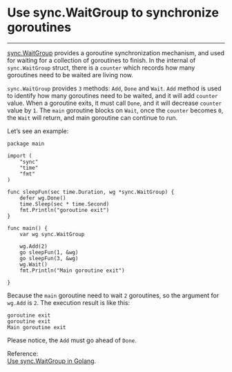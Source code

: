 # Use sync.WaitGroup to synchronize goroutines
----
[sync.WaitGroup](https://golang.org/pkg/sync/#WaitGroup) provides a goroutine synchronization mechanism, and used for waiting for a collection of goroutines to finish. In the internal of `sync.WaitGroup` struct, there is a `counter` which records how many goroutines need to be waited are living now.  

`sync.WaitGroup` provides `3` methods: `Add`, `Done` and `Wait`. `Add` method is used to identify how many goroutines need to be waited, and it will add `counter` value. When a goroutine exits, it must call `Done`, and it will decrease `counter` value by `1`. The `main` goroutine blocks on `Wait`, once the `counter` becomes `0`, the `Wait` will return, and main goroutine can continue to run.

Let’s see an example:

	package main
	
	import (
	    "sync"
	    "time"
	    "fmt"
	)
	
	func sleepFun(sec time.Duration, wg *sync.WaitGroup) {
	    defer wg.Done()
	    time.Sleep(sec * time.Second)
	    fmt.Println("goroutine exit")
	}
	
	func main() {
	    var wg sync.WaitGroup
	
	    wg.Add(2)
	    go sleepFun(1, &wg)
	    go sleepFun(3, &wg)
	    wg.Wait()
	    fmt.Println("Main goroutine exit")
	
	}
Because the `main` goroutine need to wait `2` goroutines, so the argument for `wg.Add` is `2`. The execution result is like this:

	goroutine exit
	goroutine exit
	Main goroutine exit
Please notice, the `Add` must go ahead of `Done`.  

Reference:  
[Use sync.WaitGroup in Golang](http://nanxiao.me/en/use-sync-waitgroup-in-golang/).